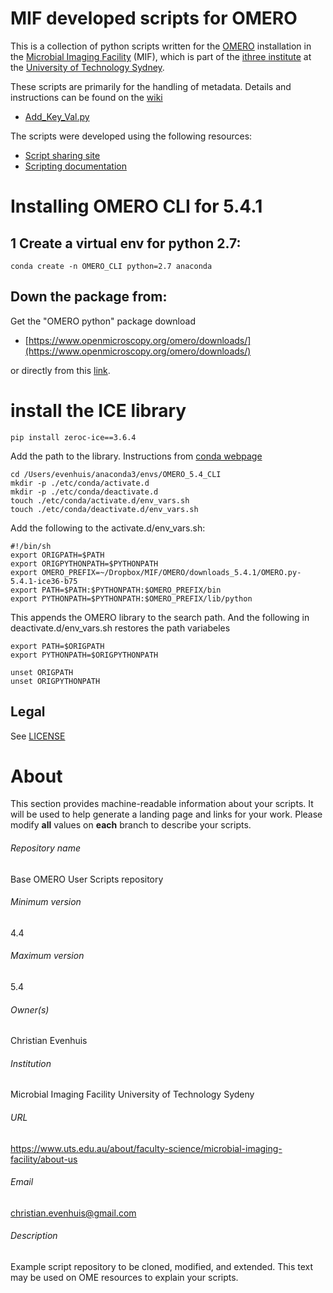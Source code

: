 MIF developed scripts for OMERO
===========================

This is a collection of python scripts written for 
the [OMERO](https://www.openmicroscopy.org/omero/) installation in the 
[Microbial Imaging Facility](https://www.uts.edu.au/about/faculty-science/microbial-imaging-facility/about-us) (MIF),
which is part of the [ithree institute](https://www.uts.edu.au/research-and-teaching/our-research/ithree-institute)
at the [University of Technology Sydney](ihttps://www.uts.edu.au).

These scripts are primarily for the handling of metadata.  Details and instructions can be found on the [wiki](https://github.com/evenhuis/omero-user-scripts/wiki)

* [Add_Key_Val.py](https://github.com/evenhuis/omero-user-scripts/wiki/Adding-key-value-pairs)

The scripts were developed using the following resources:

* [Script sharing site](https://www-legacy.openmicroscopy.org/site/community/scripts)
* [Scripting documentation](https://docs.openmicroscopy.org/omero/5.3.3/developers/scripts/style-guide.html)

# Installing OMERO CLI for 5.4.1

## 1 Create a virtual env for python 2.7:
	conda create -n OMERO_CLI python=2.7 anaconda
## Down the package from: 
Get the "OMERO python" package download 

* [https://www.openmicroscopy.org/omero/downloads/](https://www.openmicroscopy.org/omero/downloads/)

or directly from this [link](http://downloads.openmicroscopy.org/omero/5.4.1/artifacts/OMERO.py-5.4.1-ice36-b75.zip).	
# install the ICE library
	pip install zeroc-ice==3.6.4

Add the path to the library. Instructions from [conda webpage](https://conda.io/docs/user-guide/tasks/manage-environments.html#saving-environment-variables)

	cd /Users/evenhuis/anaconda3/envs/OMERO_5.4_CLI
	mkdir -p ./etc/conda/activate.d
	mkdir -p ./etc/conda/deactivate.d
	touch ./etc/conda/activate.d/env_vars.sh
	touch ./etc/conda/deactivate.d/env_vars.sh
	
Add the following to the activate.d/env_vars.sh:
	
	#!/bin/sh
	export ORIGPATH=$PATH
	export ORIGPYTHONPATH=$PYTHONPATH
	export OMERO_PREFIX=~/Dropbox/MIF/OMERO/downloads_5.4.1/OMERO.py-5.4.1-ice36-b75
	export PATH=$PATH:$PYTHONPATH:$OMERO_PREFIX/bin
	export PYTHONPATH=$PYTHONPATH:$OMERO_PREFIX/lib/python
	
This appends the OMERO library to the search path.  And the following in deactivate.d/env_vars.sh restores the path variabeles

	export PATH=$ORIGPATH
	export PYTHONPATH=$ORIGPYTHONPATH

	unset ORIGPATH
	unset ORIGPYTHONPATH
	




Legal
-----

See [LICENSE](LICENSE)


# About #
This section provides machine-readable information about your scripts.
It will be used to help generate a landing page and links for your work.
Please modify **all** values on **each** branch to describe your scripts.

###### Repository name ######
Base OMERO User Scripts repository

###### Minimum version ######
4.4

###### Maximum version ######
5.4

###### Owner(s) ######
Christian Evenhuis

###### Institution ######
Microbial Imaging Facility
University of Technology Sydeny

###### URL ######
https://www.uts.edu.au/about/faculty-science/microbial-imaging-facility/about-us

###### Email ######
christian.evenhuis@gmail.com

###### Description ######
Example script repository to be cloned, modified, and extended.
This text may be used on OME resources to explain your scripts.

